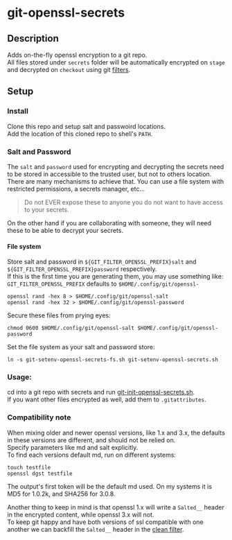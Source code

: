 # git-openssl-secrets

## Description
Adds on-the-fly openssl encryption to a git repo.  
All files stored under `secrets` folder will be automatically encrypted on `stage` and decrypted on `checkout` using git [filters](https://git-scm.com/book/en/v2/Customizing-Git-Git-Attributes).    

## Setup
### Install
Clone this repo and setup salt and passwoird locations.  
Add the location of this cloned repo to shell's `PATH`.  


### Salt and Password
The `salt` and `password` used for encrypting and decrypting the secrets need to be stored in accessible to the trusted user, but not to others location.  
There are many mechanisms to achieve that. You can use a file system with restricted permissions, a secrets manager, etc...  

> Do not EVER expose these to anyone you do not want to have access to your secrets.  

On the other hand if you are collaborating with someone, they will need these to be able to decrypt your secrets.  

#### File system
Store salt and password in `${GIT_FILTER_OPENSSL_PREFIX}salt` and `${GIT_FILTER_OPENSSL_PREFIX}password` respectively.  
If this is the first time you are generating them, you may use something like:  
`GIT_FILTER_OPENSSL_PREFIX` defaults to `$HOME/.config/git/openssl-`  

```
openssl rand -hex 8 > $HOME/.config/git/openssl-salt
openssl rand -hex 32 > $HOME/.config/git/openssl-password
```

Secure these files from prying eyes:  
```
chmod 0600 $HOME/.config/git/openssl-salt $HOME/.config/git/openssl-password
```  

Set the file system as your salt and password store:  
```
ln -s git-setenv-openssl-secrets-fs.sh git-setenv-openssl-secrets.sh
```  

### Usage:
cd into a git repo with secrets and run [git-init-openssl-secrets.sh](git-init-openssl-secrets.sh).  
If you want other files encrypted as well, add them to `.gitattributes`.   

### Compatibility note
When mixing older and newer openssl versions, like 1.x and 3.x, the defaults in these versions are different, and should not be relied on.  
Specify parameters like md and salt explicitly.  
To find each versions default md, run on different systems:
```
touch testfile
openssl dgst testfile
```
The output's first token will be the default md used. On my systems it is MD5 for 1.0.2k, and SHA256 for 3.0.8.  

Another thing to keep in mind is that openssl 1.x will write a `Salted__` header in the encrypted content, while openssl 3.x will not.  
To keep git happy and have both versions of ssl compatible with one another we can backfill the `Salted__` header in the [clean filter](https://github.com/maxfortun/git-openssl-secrets/blob/bb4cc3a0bd12ecb9f30c438a57f5ce19057e3195/git/filter/openssl/clean.sh#L15-L19). 



